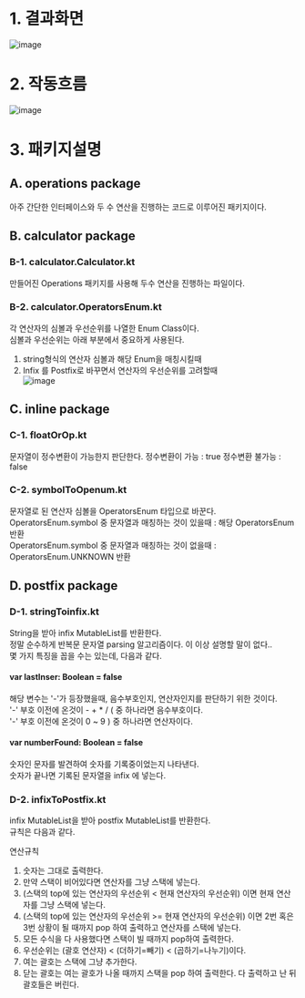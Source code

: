 # 1. 결과화면

![image](https://github.com/spartaCoding-2-4/ch2.SoonYong/assets/47583083/ee774188-2ed7-4552-a03a-4a357db43dab)

# 2. 작동흐름

![image](https://github.com/spartaCoding-2-4/ch2.SoonYong/assets/47583083/9af1c58a-23ff-40a4-a242-4b8f910f9f4b)

# 3. 패키지설명

## A. operations package
아주 간단한 인터페이스와 두 수 연산을 진행하는 코드로 이루어진 패키지이다.

## B. calculator package
### B-1. calculator.Calculator.kt
만들어진 Operations 패키지를 사용해 두수 연산을 진행하는 파일이다.

### B-2. calculator.OperatorsEnum.kt
각 연산자의 심볼과 우선순위를 나열한 Enum Class이다.               
심볼과 우선순위는 아래 부분에서 중요하게 사용된다.              
1. string형식의 연산자 심볼과 해당 Enum을 매칭시킬때              
2. Infix 를 Postfix로 바꾸면서 연산자의 우선순위를 고려할때              
![image](https://github.com/spartaCoding-2-4/ch2.SoonYong/assets/47583083/eb696501-7c98-4c86-bce6-481f75234b4f)

## C. inline package

### C-1. floatOrOp.kt
문자열이 정수변환이 가능한지 판단한다.
정수변환이 가능 : true
정수변환 불가능 : false

### C-2. symbolToOpenum.kt
문자열로 된 연산자 심볼을 OperatorsEnum 타입으로 바꾼다.              
OperatorsEnum.symbol 중 문자열과 매칭하는 것이 있을때 : 해당 OperatorsEnum 반환              
OperatorsEnum.symbol 중 문자열과 매칭하는 것이 없을때 : OperatorsEnum.UNKNOWN 반환              

## D. postfix package
### D-1. stringToinfix.kt
String을 받아 infix MutableList를 반환한다.           
정말 순수하게 반복문 문자열 parsing 알고리즘이다. 이 이상 설명할 말이 없다..            
몇 가지 특징을 꼽을 수는 있는데, 다음과 같다.            
#### var lastInser: Boolean = false
해당 변수는 '-'가 등장했을때, 음수부호인지, 연산자인지를 판단하기 위한 것이다.            
'-' 부호 이전에 온것이 - + * / ( 중 하나라면 음수부호이다.            
'-' 부호 이전에 온것이 0 ~ 9 ) 중 하나라면 연산자이다.            
#### var numberFound: Boolean = false
숫자인 문자를 발견하여 숫자를 기록중이었는지 나타낸다.            
숫자가 끝나면 기록된 문자열을 infix 에 넣는다.            

### D-2. infixToPostfix.kt
infix MutableList을 받아 postfix MutableList를 반환한다.           
규칙은 다음과 같다.

연산규칙
1. 숫자는 그대로 출력한다.
2. 만약 스택이 비어있다면 연산자를 그냥 스택에 넣는다.
3. (스택의 top에 있는 연산자의 우선순위 < 현재 연산자의 우선순위) 이면 현재 연산자를 그냥 스택에 넣는다.
4. (스택의 top에 있는 연산자의 우선순위 >= 현재 연산자의 우선순위) 이면 2번 혹은 3번 상황이 될 때까지 pop 하여 출력하고 연산자를 스택에 넣는다.
5. 모든 수식을 다 사용했다면 스택이 빌 때까지 pop하여 출력한다.
6. 우선순위는 (괄호 연산자) < (더하기=빼기) < (곱하기=나누기)이다.
7. 여는 괄호는 스택에 그냥 추가한다.
9. 닫는 괄호는 여는 괄호가 나올 때까지 스택을 pop 하여 출력한다. 다 출력하고 난 뒤 괄호들은 버린다.
